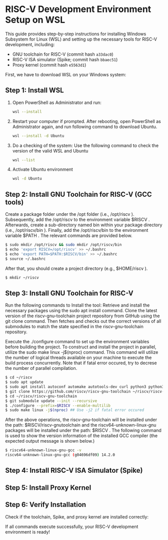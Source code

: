 # RISC-V Development Environment Setup on WSL

This guide provides step-by-step instructions for installing Windows Subsystem for Linux (WSL) and setting up the necessary tools for RISC-V development, including:
- GNU toolchain for RISC-V (commit hash `a33dac0`)
- RISC-V ISA simulator (Spike; commit hash `bbaec51`)
- Proxy kernel (commit hash `e5563d1`)

First, we have to download WSL on your Windows system:

## Step 1: Install WSL
1. Open PowerShell as Administrator and run:
   ```sh
   wsl --install
   ```
2. Restart your computer if prompted.
   After rebooting, open PowerShell as Administrator again, and run following command to download Ubuntu.
   ```sh
   wsl --install -d Ubuntu
   ```
5. Do a checking of the system:
   Use the following command to check the version of the valid WSL and Ubuntu
   ```sh
   wsl --list
   ```
7. Activate Ubuntu environment
   ```sh
   wsl -d Ubuntu
   ```

## Step 2: Install GNU Toolchain for RISC-V (GCC tools)
Create a package folder under the /opt folder (i.e., /opt/riscv ). Subsequently, add the /opt/riscv to the
environment variable $RISCV . Afterwards, create a sub-directory named bin within your package directory
(i.e., /opt/riscv/bin ). Finally, add the /opt/riscv/bin to the environment variable $PATH . The relevant
commands are provided below.
```sh
$ sudo mkdir /opt/riscv && sudo mkdir /opt/riscv/bin
$ echo 'export RISCV=/opt/riscv' >> ~/.bashrc
$ echo 'export PATH=$PATH:$RISCV/bin' >> ~/.bashrc
$ source ~/.bashrc
```

After that, you should create a project directory (e.g., $HOME/riscv ).
```sh
$ mkdir ~/riscv
```

## Step 3: Install GNU Toolchain for RISC-V

Run the following commands to Install the tool:
Retrieve and install the necessary packages using the sudo apt install command.
Clone the latest version of the riscv-gnu-toolchain project repository from GitHub using the git
clone command. Then fetches and checks out the correct versions of all submodules to match the state 
specified in the riscv-gnu-toolchain repository.

Execute the ./configure command to set up the environment variables before building the project.
To construct and install the project in parallel, utilize the sudo make linux -j$(nproc) command. This
command will utilize the number of logical threads available on your machine to execute the build process
concurrently. Note that if fatal error occured, try to decrese the number of parallel compilation.


```sh
$ cd ~/riscv
$ sudo apt update
$ sudo apt install autoconf automake autotools-dev curl python3 python3-pip libmpc-dev libmpfr-dev libgmp-dev gawk build-essential bison flex texinfo gperf libtool patchutils bc zlib1g-dev libexpat-dev ninja-build git cmake libglib2.0-dev
$ git clone https://github.com/riscv/riscv-gnu-toolchain ~/riscv/riscv-gnu-toolchain
$ cd ~/riscv/riscv-gnu-toolchain
$ git submodule update --init --recursive
$ ./configure --prefix=$RISCV --enable-multilib
$ sudo make linux -j$(nproc) ## Use -j2 if fatal error occured
```
After the above operations, the riscv-gnu-toolchain will be installed under the path: $RISCV/riscv-gnutoolchain and the riscv64-unknown-linux-gnu packages will be installed under the path: $RISCV .
The following command is used to show the version information of the installed GCC compiler (the expected
output message is shown below.)

```sh
$ riscv64-unknown-linux-gnu-gcc -v
riscv64-unknown-linux-gnu-gcc (g04696df09) 14.2.0
```

## Step 4: Install RISC-V ISA Simulator (Spike)

## Step 5: Install Proxy Kernel

## Step 6: Verify Installation
Check if the toolchain, Spike, and proxy kernel are installed correctly:

If all commands execute successfully, your RISC-V development environment is ready!

